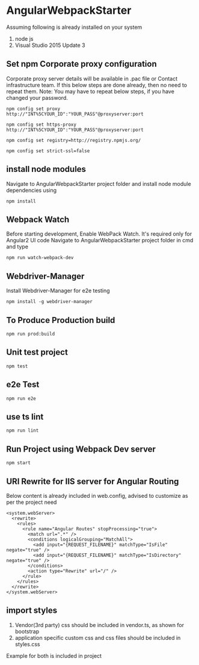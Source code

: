 # AngularWebpackStarter

Assuming following is already installed on your system
1. node js
2. Visual Studio 2015 Update 3


## Set npm Corporate proxy configuration
Corporate proxy server details will be available in .pac file or Contact infrastructure team. If this below steps are done already, then no need to repeat them. 
Note: You may have to repeat below steps, if you have changed your password.

```
npm config set proxy http://"INT%5CYOUR_ID":"YOUR_PASS"@proxyserver:port

npm config set https-proxy http://"INT%5CYOUR_ID":"YOUR_PASS"@proxyserver:port

npm config set registry=http://registry.npmjs.org/

npm config set strict-ssl=false
```
## install node modules
Navigate to AngularWebpackStarter project folder and install node module dependencies using

```
npm install
```

## Webpack Watch
Before starting development, Enable WebPack Watch. It's required only for Angular2 UI code
Navigate to AngularWebpackStarter project folder in cmd and type

```
npm run watch-webpack-dev
```
## Webdriver-Manager
Install Webdriver-Manager for e2e testing

```
npm install -g webdriver-manager
```

## To Produce Production build

```
npm run prod:build
```

## Unit test project 

```
npm test
```

## e2e Test

```
npm run e2e
```

## use ts lint

```
npm run lint
```

## Run Project using Webpack Dev server
```
npm start
```

## URl Rewrite for IIS server for Angular Routing
Below content is already included in web.config, advised to customize as per the project need

```
<system.webServer>
  <rewrite>
    <rules>
      <rule name="Angular Routes" stopProcessing="true">
        <match url=".*" />
        <conditions logicalGrouping="MatchAll">
          <add input="{REQUEST_FILENAME}" matchType="IsFile" negate="true" />
          <add input="{REQUEST_FILENAME}" matchType="IsDirectory" negate="true" />
        </conditions>
        <action type="Rewrite" url="/" />
      </rule>
    </rules>
  </rewrite>
</system.webServer>

```

## import styles
1. Vendor(3rd party) css should be included in vendor.ts, as shown for bootstrap
2. application specific custom css and css files should be included in styles.css

Example for both is included in project
